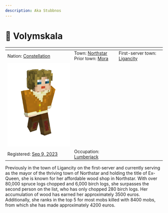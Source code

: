 ```yaml
---
description: Aka Stubbnos
---
```


# 👤 Volymskala



<table data-view="cards"><thead><tr><th></th><th></th><th></th></tr></thead><tbody><tr><td>Nation: <a href="../../../../nations/present-nations/constellation.md">Constellation</a></td><td>Town: <a href="../">Northstar</a><br>Prior town: <a href="../../mora.md">Mora</a></td><td>First-server town: <a href="../../../../../history/the-2022-nordics-server/ligancity.md">Ligancity</a></td></tr><tr><td><img src="../../../../../.gitbook/assets/image (1) (1).png" alt="" data-size="original"></td><td></td><td></td></tr><tr><td>Registered: <a href="../../../../../the-world/others/server-dates/september-23/september-9-2023.md">Sep 9, 2023</a></td><td>Occupation: <a href="../../../../../the-world/others/occupations/resource-gatherers.md">Lumberjack</a></td><td></td></tr></tbody></table>

Previously in the town of Ligancity on the first-server and currently serving as the mayor of the thriving town of Northstar and holding the title of Ex-Queen, she is known for her affordable wood shop in Northstar. With over 80,000 spruce logs chopped and 6,000 birch logs, she surpasses the second person on the list, who has only chopped 280 birch logs. Her accumulation of wood has earned her approximately 3500 euros. Additionally, she ranks in the top 5 for most mobs killed with 8400 mobs, from which she has made approximately 4200 euros.

